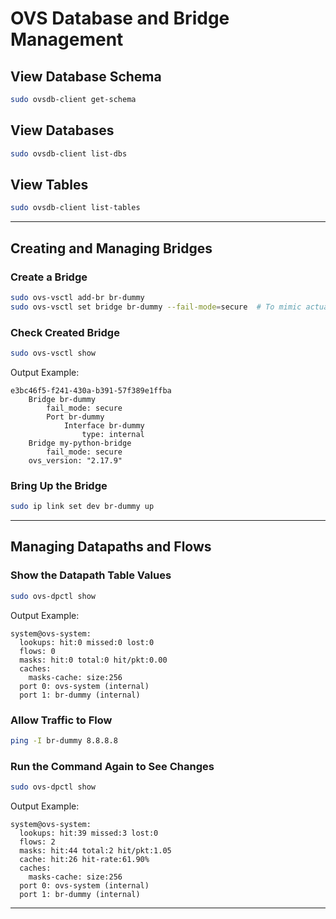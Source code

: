 # OVS Database and Bridge Management

## View Database Schema
```bash
sudo ovsdb-client get-schema
```

## View Databases
```bash
sudo ovsdb-client list-dbs
```

## View Tables
```bash
sudo ovsdb-client list-tables
```

---

## Creating and Managing Bridges

###  Create a Bridge
```bash
sudo ovs-vsctl add-br br-dummy  
sudo ovs-vsctl set bridge br-dummy --fail-mode=secure  # To mimic actual bridge
```

###  Check Created Bridge
```bash
sudo ovs-vsctl show
```
Output Example:
```
e3bc46f5-f241-430a-b391-57f389e1ffba
    Bridge br-dummy
        fail_mode: secure
        Port br-dummy
            Interface br-dummy
                type: internal
    Bridge my-python-bridge
        fail_mode: secure
    ovs_version: "2.17.9"
```

###  Bring Up the Bridge
```bash
sudo ip link set dev br-dummy up
```

---

## Managing Datapaths and Flows

###  Show the Datapath Table Values
```bash
sudo ovs-dpctl show
```
Output Example:
```
system@ovs-system:
  lookups: hit:0 missed:0 lost:0
  flows: 0
  masks: hit:0 total:0 hit/pkt:0.00
  caches:
    masks-cache: size:256
  port 0: ovs-system (internal)
  port 1: br-dummy (internal)
```

###  Allow Traffic to Flow
```bash
ping -I br-dummy 8.8.8.8
```

###  Run the Command Again to See Changes
```bash
sudo ovs-dpctl show
```
Output Example:
```
system@ovs-system:
  lookups: hit:39 missed:3 lost:0
  flows: 2
  masks: hit:44 total:2 hit/pkt:1.05
  cache: hit:26 hit-rate:61.90%
  caches:
    masks-cache: size:256
  port 0: ovs-system (internal)
  port 1: br-dummy (internal)
```

---
